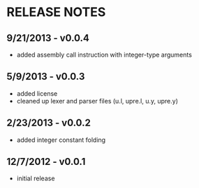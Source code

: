 # RELEASE NOTES

## 9/21/2013 - v0.0.4

* added assembly call instruction with integer-type arguments

## 5/9/2013 - v0.0.3

* added license
* cleaned up lexer and parser files (u.l, upre.l, u.y, upre.y)

## 2/23/2013 - v0.0.2

* added integer constant folding

## 12/7/2012 - v0.0.1

* initial release
